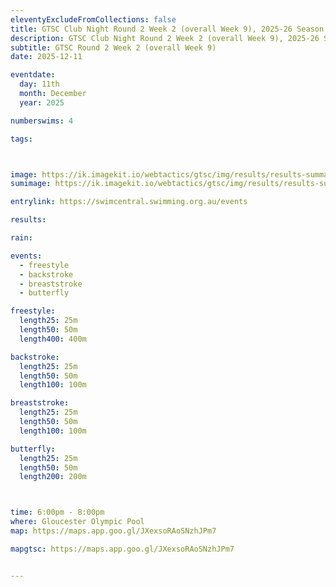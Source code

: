 ```yaml
---
eleventyExcludeFromCollections: false
title: GTSC Club Night Round 2 Week 2 (overall Week 9), 2025-26 Season
description: GTSC Club Night Round 2 Week 2 (overall Week 9), 2025-26 Season
subtitle: GTSC Round 2 Week 2 (overall Week 9)
date: 2025-12-11

eventdate:
  day: 11th
  month: December
  year: 2025

numberswims: 4

tags:



image: https://ik.imagekit.io/webtactics/gtsc/img/results/results-summary-9.jpg
sumimage: https://ik.imagekit.io/webtactics/gtsc/img/results/results-summary-9.jpg

entrylink: https://swimcentral.swimming.org.au/events

results: 

rain: 

events:
  - freestyle
  - backstroke
  - breaststroke
  - butterfly

freestyle:
  length25: 25m
  length50: 50m
  length400: 400m

backstroke:
  length25: 25m
  length50: 50m
  length100: 100m

breaststroke:
  length25: 25m
  length50: 50m
  length100: 100m

butterfly:
  length25: 25m
  length50: 50m
  length200: 200m



time: 6:00pm - 8:00pm
where: Gloucester Olympic Pool
map: https://maps.app.goo.gl/JXexsoRAoSNzhJPm7

mapgtsc: https://maps.app.goo.gl/JXexsoRAoSNzhJPm7


---
```





